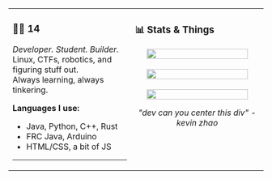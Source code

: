 <table>
  <tr>
    <td valign="top" width="48%">

<h3>🧑‍💻 14</h3>
<i>Developer. Student. Builder.</i><br>
Linux, CTFs, robotics, and figuring stuff out.<br>
Always learning, always tinkering.

<br>

<b>Languages I use:</b>
<ul>
  <li>Java, Python, C++, Rust</li>
  <li>FRC Java, Arduino</li>
  <li>HTML/CSS, a bit of JS</li>
</ul>

---

</td>
<td valign="top" width="52%">

<h3>📊 Stats & Things</h3>

<p align="center">
  <img src="https://github-readme-stats.vercel.app/api?username=ksgat&show_icons=true&theme=radical" width="90%"/>
  <br><br>
  <img src="https://github-readme-streak-stats.herokuapp.com/?user=ksgat&theme=radical" width="90%"/>
  <br><br>
  <img src="https://github-readme-stats.vercel.app/api/top-langs/?username=ksgat&layout=compact&theme=radical" width="90%"/>
</p>

<p align="center"><i>"dev can you center this div" - kevin zhao</i></p>

</td>
</tr>
</table>
